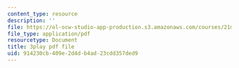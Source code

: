 ```yaml
---
content_type: resource
description: ''
file: https://ol-ocw-studio-app-production.s3.amazonaws.com/courses/21m-355-musical-improvisation-spring-2013/914230cb409e2d4db4ad23cdd357ded9_ozWf4TDXvdk.pdf
file_type: application/pdf
resourcetype: Document
title: 3play pdf file
uid: 914230cb-409e-2d4d-b4ad-23cdd357ded9
---
```

